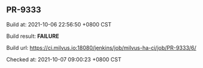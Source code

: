 <h2><a name="pr-9333" class="anchor" href="#pr-9333" rel="nofollow" aria-hidden="true"><span class="octicon octicon-link"></span></a>PR-9333</h2>

<p>Build at: 2021-10-06 22:56:50 +0800 CST</p>

<p>Build result: <strong>FAILURE</strong></p>

<p>Build url: <a href="https://ci.milvus.io:18080/jenkins/job/milvus-ha-ci/job/PR-9333/6/" rel="nofollow">https://ci.milvus.io:18080/jenkins/job/milvus-ha-ci/job/PR-9333/6/</a></p>

<p>Checked at: 2021-10-07 09:00:23 +0800 CST</p>
